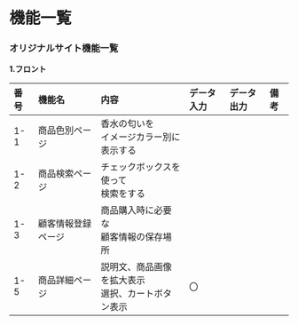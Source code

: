 # 機能一覧
### オリジナルサイト機能一覧
**1.フロント**

|番号|機能名|内容|データ入力|データ出力|備考
|:---|:---|:---|:---|:---|:---|
|1-1|商品色別ページ|香水の匂いを<br>イメージカラー別に表示する||||
|1-2|商品検索ページ|チェックボックスを使って<br>検索をする||||
|1-3|顧客情報登録ページ|商品購入時に必要な<br>顧客情報の保存場所||||
|1-5|商品詳細ページ|説明文、商品画像を拡大表示<br>選択、カートボタン表示|〇|||
